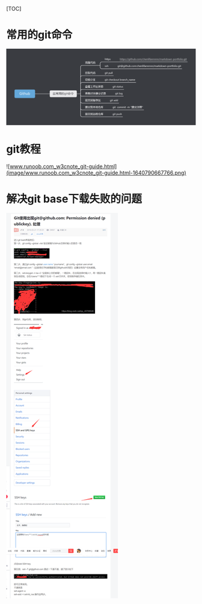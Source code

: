 [TOC]

# 常用的git命令

![Github](image/Github-1640790675293.png)

# git教程

![www.runoob.com_w3cnote_git-guide.html](image/www.runoob.com_w3cnote_git-guide.html-1640790667766.png)



# 解决git base下载失败的问题

![blog.csdn.net_qq_43768946_article_details_90411154](image/blog.csdn.net_qq_43768946_article_details_90411154.png)